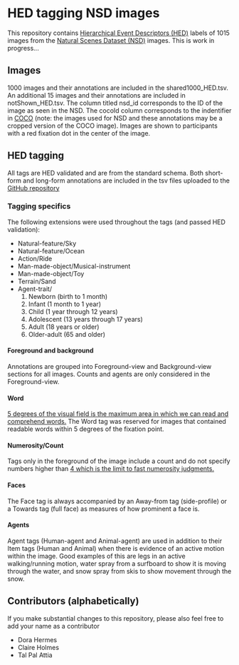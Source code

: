 # HED tagging NSD images
This repository contains [Hierarchical Event Descriptors (HED)](https://www.hedtags.org/) labels of 1015 images from the [Natural Scenes Dataset (NSD)](https://naturalscenesdataset.org/) images. This is work in progress...

## Images
1000 images and their annotations are included in the shared1000_HED.tsv. An additional 15 images and their annotations are included in notShown_HED.tsv. The column titled nsd_id corresponds to the ID of the image as seen in the NSD. The cocoId column corresponds to the indentifier in [COCO](https://cocodataset.org/#home) (note: the images used for NSD and these annotations may be a cropped version of the COCO image). Images are shown to participants with a red fixation dot in the center of the image.

## HED tagging
All tags are HED validated and are from the standard schema. Both short-form and long-form annotations are included in the tsv files uploaded to the [GitHub repository](https://github.com/MultimodalNeuroimagingLab/nsd_hed_labels)

### **Tagging specifics**
The following extensions were used throughout the tags (and passed HED validation):

- Natural-feature/Sky
- Natural-feature/Ocean
- Action/Ride
- Man-made-object/Musical-instrument
- Man-made-object/Toy
- Terrain/Sand
- Agent-trait/
    1. Newborn (birth to 1 month)
    2. Infant (1 month to 1 year)
    3. Child (1 year through 12 years)
    4. Adolescent (13 years through 17 years)
    5. Adult (18 years or older)
    6. Older-adult (65 and older)
  
#### **Foreground and background**
Annotations are grouped into Foreground-view and Background-view sections for all images. Counts and agents are only considered in the Foreground-view.

#### **Word**  
[5 degrees of the visual field is the maximum area in which we can read and comprehend words.](https://doi.org/10.1101/2021.09.14.460238) The Word tag was reserved for images that contained readable words within 5 degrees of the fixation point.

#### **Numerosity/Count**  
Tags only in the foreground of the image include a count and do not specify numbers higher than [4 which is the limit to fast numerosity judgments.](https://doi.org/10.1068/p050327)

#### **Faces**  
The Face tag is always accompanied by an Away-from tag (side-profile) or a Towards tag (full face) as measures of how prominent a face is.

#### **Agents**  
Agent tags (Human-agent and Animal-agent) are used in addition to their Item tags (Human and Animal) when there is evidence of an active motion within the image. Good examples of this are legs in an active walking/running motion, water spray from a surfboard to show it is moving through the water, and snow spray from skis to show movement through the snow.

## Contributors (alphabetically)
If you make substantial changes to this repository, please also feel free to add your name as a contributor

- Dora Hermes
- Claire Holmes 
- Tal Pal Attia

